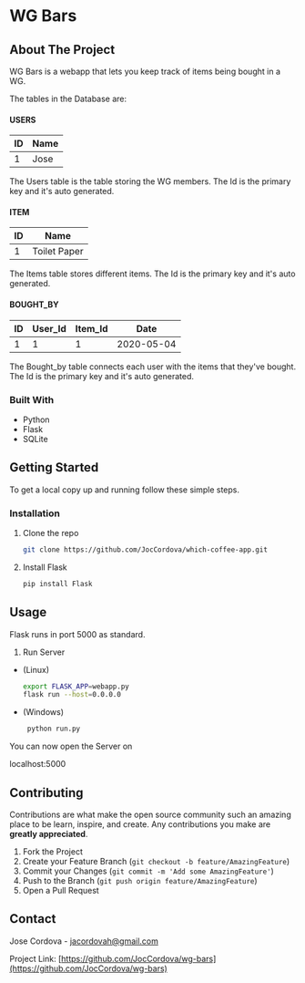 # WG Bars
<!-- ABOUT THE PROJECT -->
## About The Project
WG Bars is a webapp that lets you keep track of items being bought in a WG.

The tables in the Database are:

#### USERS
|ID|Name|
|---|---|
|1|Jose|

The Users table is the table storing the WG members.
The Id is the primary key and it's auto generated.

#### ITEM
|ID|Name|
|---|---|
|1|Toilet Paper|


The Items table stores different items.
The Id is the primary key and it's auto generated.

#### BOUGHT_BY
|ID|User_Id|Item_Id|Date|
|---|---|---|---|
|1|1|1|2020-05-04|

The Bought_by table connects each user with the items that they've bought.
The Id is the primary key and it's auto generated.




### Built With

* Python
* Flask
* SQLite


<!-- GETTING STARTED -->
## Getting Started

To get a local copy up and running follow these simple steps.

### Installation

1. Clone the repo
   ```sh
   git clone https://github.com/JocCordova/which-coffee-app.git
   ```
2. Install Flask
   ```sh
   pip install Flask
   ```


<!-- USAGE EXAMPLES -->

## Usage
Flask runs in port 5000 as standard.


1. Run Server 

* (Linux)
   ```sh
   export FLASK_APP=webapp.py
   flask run --host=0.0.0.0
   ```
* (Windows)
  ```sh
   python run.py
  ```

You can now open the Server on

localhost:5000



<!-- CONTRIBUTING -->
## Contributing

Contributions are what make the open source community such an amazing place to be learn, inspire, and create. Any contributions you make are **greatly appreciated**.

1. Fork the Project
2. Create your Feature Branch (`git checkout -b feature/AmazingFeature`)
3. Commit your Changes (`git commit -m 'Add some AmazingFeature'`)
4. Push to the Branch (`git push origin feature/AmazingFeature`)
5. Open a Pull Request


<!-- CONTACT -->
## Contact

Jose Cordova - jacordovah@gmail.com

Project Link: [https://github.com/JocCordova/wg-bars](https://github.com/JocCordova/wg-bars)


